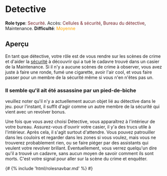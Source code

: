 # Detective
**Role type**: <font color= "#711e25">Securité</font>. Accès: <font color="#711e25">Cellules & sécurité</font>, <font color="#711e25">Bureau du détective</font>, Maintenance. **Difficulté**: <font color="Orange">Moyenne</font>



## Aperçu

En tant que détective, votre rôle est de vous rendre sur les scènes de crime et d'aider la [sécurité](Security-Officer.md) à découvrir qui a tué le cadavre trouvé dans un casier de la Maintenance. Si il n'y a aucune scènes de crime à observer, vous avez juste à faire une ronde, fumé une cigarette, avoir l'air cool, et vous faire passer pour un membre de la sécurité même si vous n'en n'êtes pas un.



### Il semble qu'il ait été assassine par un pied-de-biche


veuillez noter qu'il n'y a actuellement aucun objet lié au détective dans le jeu. pour l'instant, il suffit d'agir comme un autre membre de la sécurité qui vient avec un revolver bonus.

Une fois que vous avez choisi Détective, vous apparaîtrez à l'intérieur de votre bureau. Assurez-vous d'ouvrir votre casier, il y'a des trucs utile à l'intérieur. Après cela, il s'agit surtout d'attendre. Vous pouvez patrouiller dans les couloirs et regarder dans les zones si vous voulez, mais vous ne trouverez probablement rien, ou se faire piéger par des assistants qui veulent votre revolver brillant. Éventuellement, vous verrez quelqu'un dire qu'il a trouvé un cadavre, sans aucun moyen de savoir comment ils sont morts. C'est votre signal pour aller sur la scène du crime et enquêter.

  {# {% include 'html/rolesnavbar.md' %} #}
